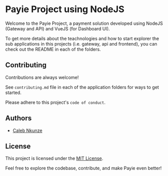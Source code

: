 # Payie Project using NodeJS

Welcome to the Payie Project, a payment solution developed using NodeJS (Gateway and API)
and VueJS (for Dashboard UI).

To get more details about the teachnologies and how to start explorer the sub applications
in this projects (i.e. gateway, api and frontend), you can check out the README in each
of the folders.

## Contributing

Contributions are always welcome!

See `contributing.md` file in each of the application folders for ways to get started.

Please adhere to this project's `code of conduct`.


## Authors

- [Caleb Nkunze](https://www.github.com/Cank256)


## License

This project is licensed under the [MIT License](LICENSE).

Feel free to explore the codebase, contribute, and make Payie even better!
